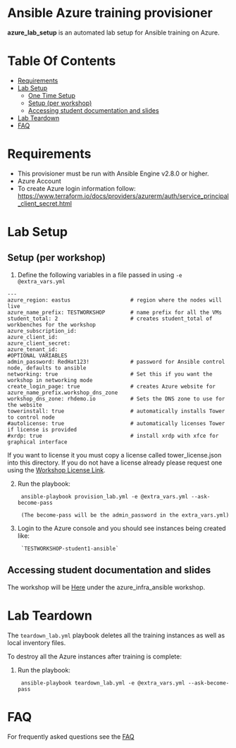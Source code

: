 # Ansible Azure training provisioner
**azure_lab_setup** is an automated lab setup for Ansible training on Azure.

# Table Of Contents
- [Requirements](#requirements)
- [Lab Setup](#lab-setup)
  - [One Time Setup](#one-time-setup)
  - [Setup (per workshop)](#setup-per-workshop)
  - [Accessing student documentation and slides](#Accessing-student-documentation-and-slides)
- [Lab Teardown](#azure-teardown)
- [FAQ](../docs/faq.md)

# Requirements
- This provisioner must be run with Ansible Engine v2.8.0 or higher.
- Azure Account
- To create Azure login information follow: https://www.terraform.io/docs/providers/azurerm/auth/service_principal_client_secret.html

# Lab Setup

## Setup (per workshop)

1. Define the following variables in a file passed in using `-e @extra_vars.yml`

```
---
azure_region: eastus                   # region where the nodes will live
azure_name_prefix: TESTWORKSHOP        # name prefix for all the VMs
student_total: 2                       # creates student_total of workbenches for the workshop
azure_subscription_id:
azure_client_id:
azure_client_secret:
azure_tenant_id:
#OPTIONAL VARIABLES
admin_password: RedHat123!             # password for Ansible control node, defaults to ansible
networking: true                       # Set this if you want the workshop in networking mode
create_login_page: true                # creates Azure website for azure_name_prefix.workshop_dns_zone
workshop_dns_zone: rhdemo.io           # Sets the DNS zone to use for the website
towerinstall: true                     # automatically installs Tower to control node
#autolicense: true                     # automatically licenses Tower if license is provided
#xrdp: true                            # install xrdp with xfce for graphical interface
```

If you want to license it you must copy a license called tower_license.json into this directory.  If you do not have a license already please request one using the [Workshop License Link](https://www.ansible.com/workshop-license).


2. Run the playbook:

        ansible-playbook provision_lab.yml -e @extra_vars.yml --ask-become-pass

        (The become-pass will be the admin_password in the extra_vars.yml)

3. Login to the Azure console and you should see instances being created like:

        `TESTWORKSHOP-student1-ansible`

## Accessing student documentation and slides

The workshop will be [Here](https://github.com/Joel-Adams/redhatgov.github.io) under the azure_infra_ansible workshop.

# Lab Teardown

The `teardown_lab.yml` playbook deletes all the training instances as well as local inventory files.

To destroy all the Azure instances after training is complete:

1. Run the playbook:

        ansible-playbook teardown_lab.yml -e @extra_vars.yml --ask-become-pass

# FAQ
For frequently asked questions see the [FAQ](../docs/faq.md)
